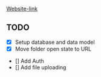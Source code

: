 [Website-link](https://cldrive.netlify.app/)

## TODO

- [x] Setup database and data model
- [x] Move folder open state to URL
- [] Add Auth
- [] Add file uploading
